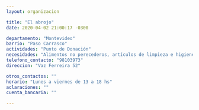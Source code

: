 ```yaml
---
layout: organizacion

title: "El abrojo"
date: 2020-04-02 21:00:17 -0300

departamento: "Montevideo"
barrio: "Paso Carrasco"
actividades: "Punto de Donación"
necesidades: "Alimentos no perecederos, artículos de limpieza e higiene personal y del hogar"
telefono_contacto: "98103973"
direccion: "Vaz Ferreira 52"

otros_contactos: ""
horario: "Lunes a viernes de 13 a 18 hs"
aclaraciones: ""
cuenta_bancaria: ""

---
```

